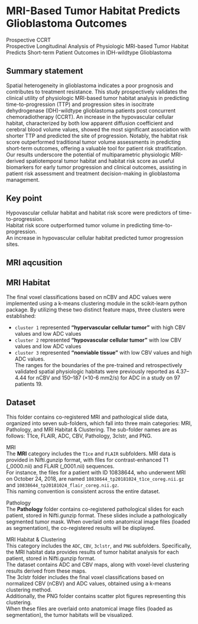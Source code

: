 # MRI-Based Tumor Habitat Predicts Glioblastoma Outcomes
Prospective CCRT  
Prospective Longitudinal Analysis of Physiologic MRI-based Tumor Habitat Predicts Short-term Patient Outcomes in IDH-wildtype Glioblastoma   

## Summary statement
Spatial heterogeneity in glioblastoma indicates a poor prognosis and contributes to treatment resistance. This study prospectively validates the clinical utility of physiologic MRI-based tumor habitat analysis in predicting time-to-progression (TTP) and progression sites in isocitrate dehydrogenase (IDH)-wildtype glioblastoma patients post concurrent chemoradiotherapy (CCRT). An increase in the hypovascular cellular habitat, characterized by both low apparent diffusion coefficient and cerebral blood volume values, showed the most significant association with shorter TTP and predicted the site of progression. Notably, the habitat risk score outperformed traditional tumor volume assessments in predicting short-term outcomes, offering a valuable tool for patient risk stratification. Our results underscore the potential of multiparametric physiologic MRI-derived spatiotemporal tumor habitat and habitat risk score as useful biomarkers for early tumor progression and clinical outcomes, assisting in patient risk assessment and treatment decision-making in glioblastoma management.  

## Key point
Hypovascular cellular habitat and habitat risk score were predictors of time-to-progression.  
Habitat risk score outperformed tumor volume in predicting time-to-progression.   
An increase in hypovascular cellular habitat predicted tumor progression sites.  

## MRI aqcusition  

## MRI Habitat  
The final voxel classifications based on nCBV and ADC values were implemented using a k-means clustering module in the scikit-learn python package.
By utilizing these two distinct feature maps, three clusters were established: 
- `cluster 1` represented **“hypervascular cellular tumor”** with high CBV values and low ADC values  
- `cluster 2` represented **“hypovascular cellular tumor”** with low CBV values and low ADC values
- `cluster 3` represented **“nonviable tissue”** with low CBV values and high ADC values.  
The ranges for the boundaries of the pre-trained and retrospectively validated spatial physiologic habitats were previously reported as 4.37–4.44 for nCBV and 150–187 (×10-6 mm2/s) for ADC in a study on 97 patients 19.


## Dataset
This folder contains co-registered MRI and pathological slide data, organized into seven sub-folders, which fall into three main categories: MRI, Pathology, and MRI Habitat & Clustering. 
The sub-folder names are as follows: T1ce, FLAIR, ADC, CBV, Pathology, 3clstr, and PNG.

MRI  
The **MRI** category includes the `T1ce` and `FLAIR` subfolders. MRI data is provided in Nifti.gunzip format, with files for contrast-enhanced T1 (_0000.nii) and FLAIR (_0001.nii) sequences.  
For instance, the files for a patient with ID 10838644, who underwent MRI on October 24, 2018, are named `10838644_tp20181024_t1ce_coreg.nii.gz` and `10838644_tp20181024_flair_coreg.nii.gz`.  
This naming convention is consistent across the entire dataset.  

Pathology  
The **Pathology** folder contains co-registered pathological slides for each patient, stored in Nifti.gunzip format. These slides include a pathologically segmented tumor mask. 
When overlaid onto anatomical image files (loaded as segmentation), the co-registered results will be displayed.

MRI Habitat & Clustering  
This category includes the `ADC`, `CBV`, `3clstr`, and `PNG` subfolders. Specifically, the MRI habitat data provides results of tumor habitat analysis for each patient, stored in Nifti.gunzip format.    
The dataset contains ADC and CBV maps, along with voxel-level clustering results derived from these maps.   
The 3clstr folder includes the final voxel classifications based on normalized CBV (nCBV) and ADC values, obtained using a k-means clustering method.   
Additionally, the PNG folder contains scatter plot figures representing this clustering.  
When these files are overlaid onto anatomical image files (loaded as segmentation), the tumor habitats will be visualized.  
